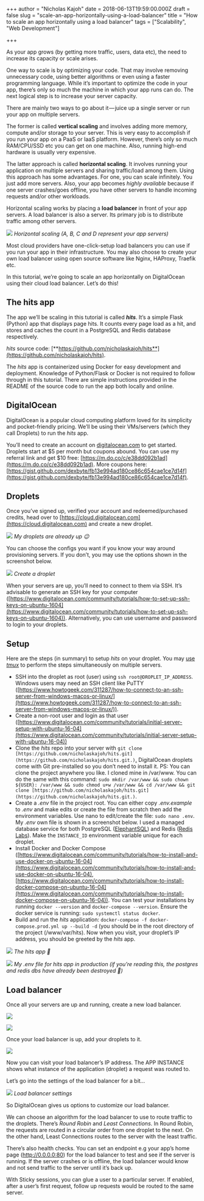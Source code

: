 +++
author = "Nicholas Kajoh"
date = 2018-06-13T19:59:00.000Z
draft = false
slug = "scale-an-app-horizontally-using-a-load-balancer"
title = "How to scale an app horizontally using a load balancer"
tags = ["Scalability", "Web Development"]

+++


As your app grows (by getting more traffic, users, data etc), the need to increase its capacity or scale arises.

One way to scale is by optimizing your code. That may involve removing unnecessary code, using better algorithms or even using a faster programming language. While it’s important to optimize the code in your app, there’s only so much the machine in which your app runs can do. The next logical step is to increase your server capacity.

There are mainly two ways to go about it — juice up a single server or run your app on multiple servers.

The former is called **vertical scaling** and involves adding more memory, compute and/or storage to your server. This is very easy to accomplish if you run your app on a PaaS or IaaS platform. However, there’s only so much RAM/CPU/SSD etc you can get on one machine. Also, running high-end hardware is usually very expensive.

The latter approach is called **horizontal scaling**. It involves running your application on multiple servers and sharing traffic/load among them. Using this approach has some advantages. For one, you can scale infinitely. You just add more servers. Also, your app becomes _highly available_ because if one server crashes/goes offline, you have other servers to handle incoming requests and/or other workloads.

Horizontal scaling works by placing a **load balancer** in front of your app servers. A load balancer is also a server. Its primary job is to distribute traffic among other servers.

![](/images/ld-blncr/load-balancer-diagram.png)
_Horizontal scaling (A, B, C and D represent your app servers)_

Most cloud providers have one-click-setup load balancers you can use if you run your app in their infrastructure. You may also choose to create your own load balancer using open source software like Nginx, HAProxy, Traefik etc.

In this tutorial, we’re going to scale an app horizontally on DigitalOcean using their cloud load balancer. Let’s do this!

The hits app
------------

The app we’ll be scaling in this tutorial is called **_hits_**. It’s a simple Flask (Python) app that displays page hits. It counts every page load as a hit, and stores and caches the count in a PostgreSQL and Redis database respectively.

_hits_ source code: [**https://github.com/nicholaskajoh/hits**](https://github.com/nicholaskajoh/hits).

The _hits_ app is containerized using Docker for easy development and deployment. Knowledge of Python/Flask or Docker is not required to follow through in this tutorial. There are simple instructions provided in the README of the source code to run the app both locally and online.

DigitalOcean
------------

DigitalOcean is a popular cloud computing platform loved for its simplicity and pocket-friendly pricing. We’ll be using their VMs/servers (which they call Droplets) to run the _hits_ app.

You’ll need to create an account on [digitalocean.com](https://m.do.co/c/e38dd092b1ad) to get started. Droplets start at $5 per month but coupons abound. You can use my referral link and get $10 free: [https://m.do.co/c/e38dd092b1ad](https://m.do.co/c/e38dd092b1ad). More coupons here: [https://gist.github.com/dexbyte/fb13e994ad180ce86c654cae1ce7d14f](https://gist.github.com/dexbyte/fb13e994ad180ce86c654cae1ce7d14f).

Droplets
--------

Once you’ve signed up, verified your account and redeemed/purchased credits, head over to [https://cloud.digitalocean.com](https://cloud.digitalocean.com) and create a new droplet.

![](/images/ld-blncr/droplets.jpeg)
_My droplets are already up 😉_

You can choose the configs you want if you know your way around provisioning servers. If you don’t, you may use the options shown in the screenshot below.

![](/images/ld-blncr/create-droplet.jpeg)
_Create a droplet_

When your servers are up, you’ll need to connect to them via SSH. It’s advisable to generate an SSH key for your computer ([https://www.digitalocean.com/community/tutorials/how-to-set-up-ssh-keys-on-ubuntu-1604](https://www.digitalocean.com/community/tutorials/how-to-set-up-ssh-keys-on-ubuntu-1604)). Alternatively, you can use username and password to login to your droplets.

Setup
-----

Here are the steps (in summary) to setup _hits_ on your droplet. You may [use _tmux_](https://hackernoon.com/a-gentle-introduction-to-tmux-8d784c404340) to perform the steps simultaneously on multiple servers.

*   SSH into the droplet as root (user) using `ssh root@DROPLET_IP_ADDRESS`. Windows users may need an SSH client like PuTTY ([https://www.howtogeek.com/311287/how-to-connect-to-an-ssh-server-from-windows-macos-or-linux/](https://www.howtogeek.com/311287/how-to-connect-to-an-ssh-server-from-windows-macos-or-linux/)).
*   Create a non-root user and login as that user ([https://www.digitalocean.com/community/tutorials/initial-server-setup-with-ubuntu-16-04](https://www.digitalocean.com/community/tutorials/initial-server-setup-with-ubuntu-16-04))
*   Clone the _hits_ repo into your server with `git clone [https://github.com/nicholaskajoh/hits.git](https://github.com/nicholaskajoh/hits.git.)`[.](https://github.com/nicholaskajoh/hits.git.) DigitalOcean droplets come with Git pre-installed so you don’t need to install it. PS: You can clone the project anywhere you like. I cloned mine in /var/www. You can do the same with this command: `sudo mkdir /var/www && sudo chown ${USER}: /var/www && sudo chmod u+w /var/www && cd /var/www && git clone [https://github.com/nicholaskajoh/hits.git](https://github.com/nicholaskajoh/hits.git.)`.
*   Create a _.env_ file in the project root. You can either copy _.env.example_ to _.env_ and make edits or create the file from scratch then add the environment variables. Use nano to edit/create the file: `sudo nano .env`. My _.env_ own file is shown in a screenshot below. I used a managed database service for both PostgreSQL ([ElephantSQL](https://www.elephantsql.com/)) and Redis ([Redis Labs](https://redislabs.com/)). Make the `INSTANCE_ID` environment variable unique for each droplet.
*   Install Docker and Docker Compose ([https://www.digitalocean.com/community/tutorials/how-to-install-and-use-docker-on-ubuntu-16-04](https://www.digitalocean.com/community/tutorials/how-to-install-and-use-docker-on-ubuntu-16-04), [https://www.digitalocean.com/community/tutorials/how-to-install-docker-compose-on-ubuntu-16-04](https://www.digitalocean.com/community/tutorials/how-to-install-docker-compose-on-ubuntu-16-04)). You can test your installations by running `docker --version` and `docker-compose --version`. Ensure the docker service is running: `sudo systemctl status docker`.
*   Build and run the _hits_ application: `docker-compose -f docker-compose.prod.yml up --build -d` (you should be in the root directory of the project (/www/var/hits). Now when you visit, your droplet’s IP address, you should be greeted by the _hits_ app.

![](/images/ld-blncr/hits-app.jpeg)
_The hits app 🙌_

![](/images/ld-blncr/hits-env.png)
_My .env file for hits app in production (if you’re reading this, the postgres and redis dbs have already been destroyed 👀)_

Load balancer
-------------

Once all your servers are up and running, create a new load balancer.

![](/images/ld-blncr/load-balancer.jpeg)

![](/images/ld-blncr/create-load-balancer.jpeg)

Once your load balancer is up, add your droplets to it.

![](/images/ld-blncr/add-droplets-to-lb.jpeg)

Now you can visit your load balancer’s IP address. The APP INSTANCE shows what instance of the application (droplet) a request was routed to.

Let’s go into the settings of the load balancer for a bit…

![](/images/ld-blncr/lb-settings.jpeg)
_Load balancer settings_

So DigitalOcean gives us options to customize our load balancer.

We can choose an algorithm for the load balancer to use to route traffic to the droplets. There’s _Round Robin_ and _Least Connections_. In Round Robin, the requests are routed in a circular order from one droplet to the next. On the other hand, Least Connections routes to the server with the least traffic.

There’s also health checks. You can set an endpoint e.g your app’s home page (http://0.0.0.0:80) for the load balancer to test and see if the server is running. If the server crashes or is offline, the load balancer would know and not send traffic to the server until it’s back up.

With Sticky sessions, you can glue a user to a particular server. If enabled, after a user’s first request, follow up requests would be routed to the same server.